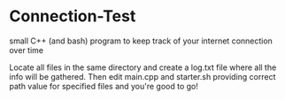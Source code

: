 # Connection-Test
small C++ (and bash) program to keep track of your internet connection over time 

Locate all files in the same directory and create a log.txt file where all the info will be gathered.
Then edit main.cpp and starter.sh providing correct path value for specified files and you're good to go!
